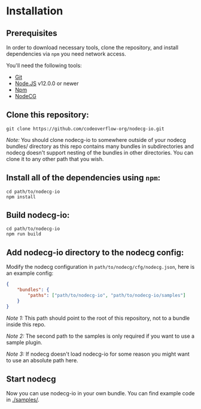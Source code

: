 # Installation

## Prerequisites

In order to download necessary tools, clone the repository, and install dependencies via `npm` you need network access.

You'll need the following tools:

- [Git](https://git-scm.com)
- [Node.JS](https://nodejs.org/en/) v12.0.0 or newer
- [Npm](https://www.npmjs.com/get-npm)
- [NodeCG](https://nodecg.com/)



## Clone this repository:
```shell
git clone https://github.com/codeoverflow-org/nodecg-io.git
```

*Note:* You should clone nodecg-io to somewhere outside of your nodecg bundles/ directory as this repo contains many bundles in subdirectories and nodecg doesn't support nesting of the bundles in other directories. You can clone it to any other path that you wish.


## Install all of the dependencies using `npm`:

```shell
cd path/to/nodecg-io
npm install
```

## Build nodecg-io: 
```shell
cd path/to/nodecg-io 
npm run build
```

## Add nodecg-io directory to the nodecg config:

Modify the nodecg configuration in `path/to/nodecg/cfg/nodecg.json`, here is an example config:
```json
{
    "bundles": {
        "paths": ["path/to/nodecg-io", "path/to/nodecg-io/samples"]
    }
}  
```
*Note 1:* This path should point to the root of this repository, not to a bundle inside this repo.

*Note 2:* The second path to the samples is only required if you want to use a sample plugin.

*Note 3:* If nodecg doesn't load nodecg-io for some reason you might want to use an absolute path here.

## Start nodecg
Now you can use nodecg-io in your own bundle. You can find example code in [./samples/](https://github.com/codeoverflow-org/nodecg-io/tree/master/samples/).

